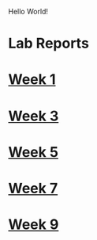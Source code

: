 Hello World!

# Lab Reports

# [Week 1](https://chakshan.github.io/cse15l-lab-reports/week1/lab_report1.html)

# [Week 3](https://chakshan.github.io/cse15l-lab-reports/week3/lab_report3.html)

# [Week 5](https://chakshan.github.io/cse15l-lab-reports/week5/lab_report5.html)

# [Week 7](https://chakshan.github.io/cse15l-lab-reports/week7/lab_report7.html)

# [Week 9](https://chakshan.github.io/cse15l-lab-reports/week9/lab_report9.html)